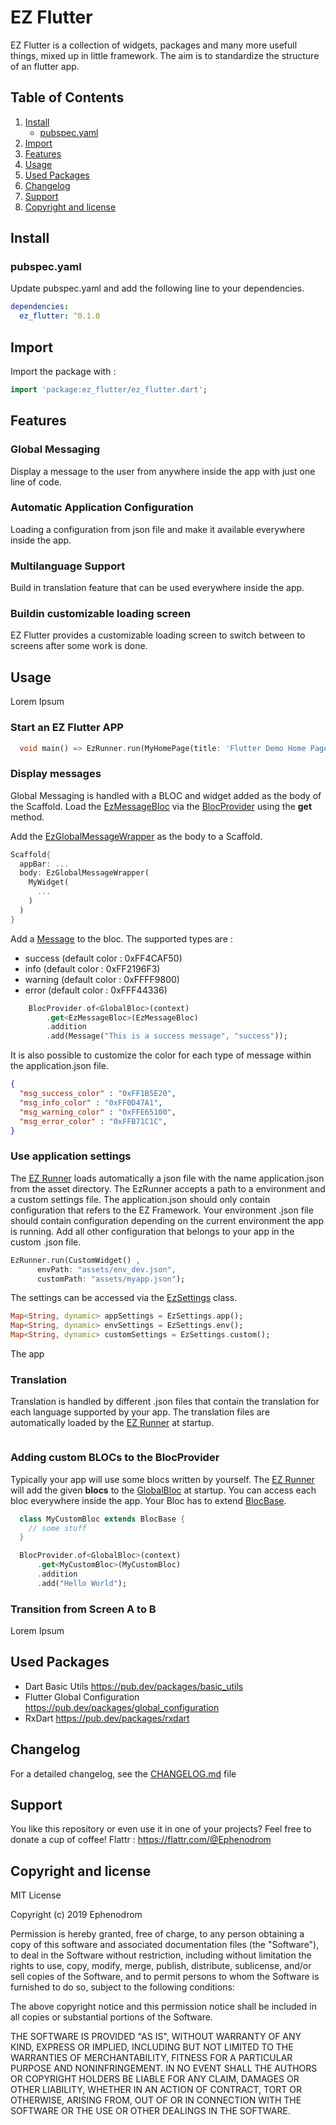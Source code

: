 # EZ Flutter

EZ Flutter is a collection of widgets, packages and many more usefull things, mixed up in little framework. The aim is to standardize the structure of an flutter app.

## Table of Contents

1. [Install](#install)
   * [pubspec.yaml](#pubspec.yaml)
2. [Import](#import)
3. [Features](#features)
4. [Usage](#usage)
5. [Used Packages](#used-packages)
6. [Changelog](#changelog)
7. [Support](#support)
8. [Copyright and license](#copyright-and-license)

## Install

### pubspec.yaml

Update pubspec.yaml and add the following line to your dependencies.

```yaml
dependencies:
  ez_flutter: ^0.1.0
```

## Import

Import the package with :

```dart
import 'package:ez_flutter/ez_flutter.dart';
```

## Features

### Global Messaging

Display a message to the user from anywhere inside the app with just one line of code.

### Automatic Application Configuration

Loading a configuration from json file and make it available everywhere inside the app.

### Multilanguage Support

Build in translation feature that can be used everywhere inside the app.

### Buildin customizable loading screen

EZ Flutter provides a customizable loading screen to switch between to screens after some work is done.

## Usage

Lorem Ipsum

### Start an EZ Flutter APP

```dart
  void main() => EzRunner.run(MyHomePage(title: 'Flutter Demo Home Page'));
```

### Display messages

Global Messaging is handled with a BLOC and widget added as the body of the Scaffold. Load the [EzMessageBloc](lib/src/bloc/blocs/EzMessageBloc.dart) via the [BlocProvider](lib/src/bloc/BlocProvider.dart) using the **get** method.

Add the [EzGlobalMessageWrapper](lib/src/widgets/EzGlobalMessageWrapper.dart) as the body to a Scaffold.

```dart
Scaffold{
  appBar: ...
  body: EzGlobalMessageWrapper(
    MyWidget(
      ...
    )
  )
}
```

Add a [Message](lib/src/model/Message.dart) to the bloc. The supported types are :

* success (default color : 0xFF4CAF50)
* info (default color : 0xFF2196F3)
* warning (default color : 0xFFFF9800)
* error (default color : 0xFFF44336)

```dart
    BlocProvider.of<GlobalBloc>(context)
        .get<EzMessageBloc>(EzMessageBloc)
        .addition
        .add(Message("This is a success message", "success"));
```

It is also possible to customize the color for each type of message within the application.json file.

```json
{
  "msg_success_color" : "0xFF1B5E20",
  "msg_info_color" : "0xFF0D47A1",
  "msg_warning_color" : "0xFFE65100",
  "msg_error_color" : "0xFFB71C1C",
}
```

### Use application settings

The [EZ Runner](lib/src/ez_runner.dart) loads automatically a json file with the name application.json from the asset directory. The EzRunner accepts a path to a environment and a custom settings file.
The application.json should only contain configuration that refers to the EZ Framework.
Your environment .json file should contain configuration depending on the current environment the app is running.
Add all other configuration that belongs to your app in the custom .json file.

```dart
EzRunner.run(CustomWidget() ,
      envPath: "assets/env_dev.json",
      customPath: "assets/myapp.json");
```

The settings can be accessed via the [EzSettings](lib/src/model/EzSettings.dart) class.

```dart
Map<String, dynamic> appSettings = EzSettings.app();
Map<String, dynamic> envSettings = EzSettings.env();
Map<String, dynamic> customSettings = EzSettings.custom();
```

The app

### Translation

Translation is handled by different .json files that contain the translation for each language supported by your app. The translation files are automatically loaded by the [EZ Runner](lib/src/ez_runner.dart) at startup.

```dart

```

### Adding custom BLOCs to the BlocProvider

Typically your app will use some blocs written by yourself. The [EZ Runner](lib/src/ez_runner.dart) will add the given **blocs** to the [GlobalBloc](lib/src/bloc/GlobalBloc.dart) at startup. You can access each bloc everywhere inside the app. Your Bloc has to extend [BlocBase](lib/src/bloc/BlocBase.dart).

```dart
  class MyCustomBloc extends BlocBase {
    // some stuff
  }

  BlocProvider.of<GlobalBloc>(context)
      .get<MyCustomBloc>(MyCustomBloc)
      .addition
      .add("Hello World");
```

### Transition from Screen A to B

Lorem Ipsum

## Used Packages

* Dart Basic Utils <https://pub.dev/packages/basic_utils>
* Flutter Global Configuration <https://pub.dev/packages/global_configuration>
* RxDart <https://pub.dev/packages/rxdart>

## Changelog

For a detailed changelog, see the [CHANGELOG.md](CHANGELOG.md) file

## Support

You like this repository or even use it in one of your projects? Feel free to donate a cup of coffee!
Flattr : <https://flattr.com/@Ephenodrom>

## Copyright and license

MIT License

Copyright (c) 2019 Ephenodrom

Permission is hereby granted, free of charge, to any person obtaining a copy
of this software and associated documentation files (the "Software"), to deal
in the Software without restriction, including without limitation the rights
to use, copy, modify, merge, publish, distribute, sublicense, and/or sell
copies of the Software, and to permit persons to whom the Software is
furnished to do so, subject to the following conditions:

The above copyright notice and this permission notice shall be included in all
copies or substantial portions of the Software.

THE SOFTWARE IS PROVIDED "AS IS", WITHOUT WARRANTY OF ANY KIND, EXPRESS OR
IMPLIED, INCLUDING BUT NOT LIMITED TO THE WARRANTIES OF MERCHANTABILITY,
FITNESS FOR A PARTICULAR PURPOSE AND NONINFRINGEMENT. IN NO EVENT SHALL THE
AUTHORS OR COPYRIGHT HOLDERS BE LIABLE FOR ANY CLAIM, DAMAGES OR OTHER
LIABILITY, WHETHER IN AN ACTION OF CONTRACT, TORT OR OTHERWISE, ARISING FROM,
OUT OF OR IN CONNECTION WITH THE SOFTWARE OR THE USE OR OTHER DEALINGS IN THE
SOFTWARE.
